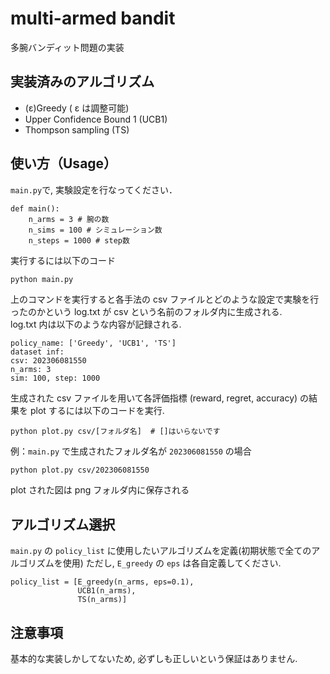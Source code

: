 # multi-armed bandit
多腕バンディット問題の実装

## 実装済みのアルゴリズム

- (ε)Greedy ( ε は調整可能)
- Upper Confidence Bound 1 (UCB1)
- Thompson sampling (TS)

## 使い方（Usage）
`main.py`で, 実験設定を行なってください．
```
def main():
    n_arms = 3 # 腕の数
    n_sims = 100 # シミュレーション数
    n_steps = 1000 # step数
```

実行するには以下のコード
```bash
python main.py
```  
上のコマンドを実行すると各手法の csv ファイルとどのような設定で実験を行ったのかという log.txt が csv という名前のフォルダ内に生成される.  
log.txt 内は以下のような内容が記録される.  
```
policy_name: ['Greedy', 'UCB1', 'TS']
dataset inf: 
csv: 202306081550
n_arms: 3
sim: 100, step: 1000
```
生成された csv ファイルを用いて各評価指標 (reward, regret, accuracy) の結果を plot するには以下のコードを実行.
```
python plot.py csv/[フォルダ名]  # []はいらないです
```
例：`main.py` で生成されたフォルダ名が `202306081550` の場合  
```
python plot.py csv/202306081550
```
plot された図は png フォルダ内に保存される  

## アルゴリズム選択

`main.py` の `policy_list` に使用したいアルゴリズムを定義(初期状態で全てのアルゴリズムを使用)
ただし, `E_greedy` の `eps` は各自定義してください.
```
policy_list = [E_greedy(n_arms, eps=0.1), 
			   UCB1(n_arms), 
			   TS(n_arms)]
```

## 注意事項
基本的な実装しかしてないため, 必ずしも正しいという保証はありません.
